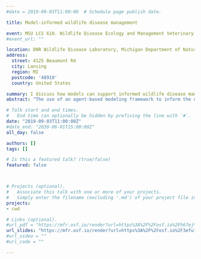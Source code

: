 ```yaml
---
#date = 2019-09-03T11:00:00  # Schedule page publish date.

title: Model-informed wildlife disease management

event: MSU LCS 610. Wildlife Disease Ecology and Management Veterinary Clerkship
#event_url: ""

location: DNR Wildlife Disease Laboratory, Michigan Department of Natural Resources, East Lansing, MI
address:
  street: 4125 Beaumont Rd
  city: Lansing
  region: MI
  postcode: '48910'
  country: United States

summary: I discuss how models can support informed wildlife disease management.
abstract: "The use of an agent-based modeling framework to inform the design and implementation of chronic wasting disease in Michigan's white-tailed deer populations. "

# Talk start and end times.
#   End time can optionally be hidden by prefixing the line with `#`.
date: "2019-09-03T11:00:00Z"
#date_end: "2030-06-01T15:00:00Z"
all_day: false

authors: []
tags: []

# Is this a featured talk? (true/false)
featured: false



# Projects (optional).
#   Associate this talk with one or more of your projects.
#   Simply enter the filename (excluding '.md') of your project file in `content/project/`.
projects:
- cwd

# Links (optional).
#url_pdf = "https://mfr.osf.io/render?url=https%3A%2F%2Fosf.io%2Fh67ej%2Fdownload"
url_slides: "https://mfr.osf.io/render?url=https%3A%2F%2Fosf.io%2F3efu7%2Fdownload"
#url_video = ""
#url_code = ""

---
```


